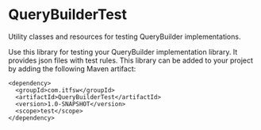 # QueryBuilderTest
Utility classes and resources for testing QueryBuilder implementations.

Use this library for testing your QueryBuilder implementation library. It provides json files with test rules.
This library can be added to your project by adding the following Maven artifact:
```
<dependency>
  <groupId>com.itfsw</groupId>
  <artifactId>QueryBuilderTest</artifactId>
  <version>1.0-SNAPSHOT</version>
  <scope>test</scope>
</dependency>
```
